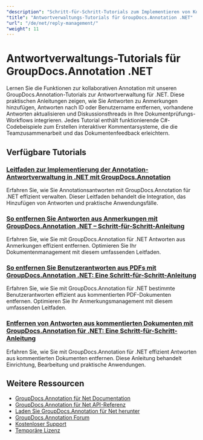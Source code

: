 ```yaml
---
"description": "Schritt-für-Schritt-Tutorials zum Implementieren von Kommentar-Threads, Antworten und gemeinsamen Diskussionen mit GroupDocs.Annotation für .NET."
"title": "Antwortverwaltungs-Tutorials für GroupDocs.Annotation .NET"
"url": "/de/net/reply-management/"
"weight": 11
---
```


# Antwortverwaltungs-Tutorials für GroupDocs.Annotation .NET

Lernen Sie die Funktionen zur kollaborativen Annotation mit unseren GroupDocs.Annotation-Tutorials zur Antwortverwaltung für .NET. Diese praktischen Anleitungen zeigen, wie Sie Antworten zu Anmerkungen hinzufügen, Antworten nach ID oder Benutzername entfernen, vorhandene Antworten aktualisieren und Diskussionsthreads in Ihre Dokumentprüfungs-Workflows integrieren. Jedes Tutorial enthält funktionierende C#-Codebeispiele zum Erstellen interaktiver Kommentarsysteme, die die Teamzusammenarbeit und das Dokumentenfeedback erleichtern.

## Verfügbare Tutorials

### [Leitfaden zur Implementierung der Annotation-Antwortverwaltung in .NET mit GroupDocs.Annotation](./groupdocs-annotation-net-reply-management-guide/)
Erfahren Sie, wie Sie Annotationsantworten mit GroupDocs.Annotation für .NET effizient verwalten. Dieser Leitfaden behandelt die Integration, das Hinzufügen von Antworten und praktische Anwendungsfälle.

### [So entfernen Sie Antworten aus Anmerkungen mit GroupDocs.Annotation .NET – Schritt-für-Schritt-Anleitung](./remove-replies-groupdocs-annotation-net-guide/)
Erfahren Sie, wie Sie mit GroupDocs.Annotation für .NET Antworten aus Anmerkungen effizient entfernen. Optimieren Sie Ihr Dokumentenmanagement mit diesem umfassenden Leitfaden.

### [So entfernen Sie Benutzerantworten aus PDFs mit GroupDocs.Annotation .NET: Eine Schritt-für-Schritt-Anleitung](./remove-user-replies-groupdocs-annotation-net/)
Erfahren Sie, wie Sie mit GroupDocs.Annotation für .NET bestimmte Benutzerantworten effizient aus kommentierten PDF-Dokumenten entfernen. Optimieren Sie Ihr Anmerkungsmanagement mit diesem umfassenden Leitfaden.

### [Entfernen von Antworten aus kommentierten Dokumenten mit GroupDocs.Annotation für .NET: Eine Schritt-für-Schritt-Anleitung](./remove-replies-groupdocs-annotation-net/)
Erfahren Sie, wie Sie mit GroupDocs.Annotation für .NET effizient Antworten aus kommentierten Dokumenten entfernen. Diese Anleitung behandelt Einrichtung, Bearbeitung und praktische Anwendungen.

## Weitere Ressourcen

- [GroupDocs.Annotation für Net Documentation](https://docs.groupdocs.com/annotation/net/)
- [GroupDocs.Annotation für Net API-Referenz](https://reference.groupdocs.com/annotation/net/)
- [Laden Sie GroupDocs.Annotation für Net herunter](https://releases.groupdocs.com/annotation/net/)
- [GroupDocs.Annotation Forum](https://forum.groupdocs.com/c/annotation)
- [Kostenloser Support](https://forum.groupdocs.com/)
- [Temporäre Lizenz](https://purchase.groupdocs.com/temporary-license/)